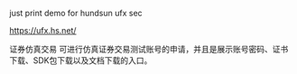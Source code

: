 just print demo for hundsun ufx sec

https://ufx.hs.net/

证券仿真交易
可进行仿真证券交易测试账号的申请，并且是展示账号密码、证书下载、SDK包下载以及文档下载的入口。
